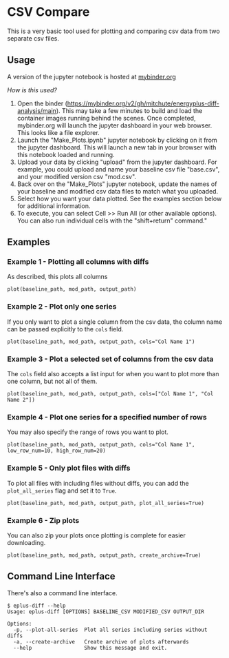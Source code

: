 # CSV Compare

This is a very basic tool used for plotting and comparing csv data from two separate csv files.

## Usage

A version of the jupyter notebook is hosted at [mybinder.org](https://mybinder.org/v2/gh/mitchute/energyplus-diff-analysis/main)

*How is this used?*

1. Open the binder (https://mybinder.org/v2/gh/mitchute/energyplus-diff-analysis/main). This may take a few minutes to build and load the container images running behind the scenes. Once completed, mybinder.org will launch the jupyter dashboard in your web browser. This looks like a file explorer.
2. Launch the "Make_Plots.ipynb" jupyter notebook by clicking on it from the jupyter dashboard. This will launch a new tab in your browser with this notebook loaded and running.
3. Upload your data by clicking "upload" from the jupyter dashboard. For example, you could upload and name your baseline csv file "base.csv", and your modified version csv "mod.csv".
4. Back over on the "Make_Plots" jupyter notebook, update the names of your baseline and modified csv data files to match what you uploaded.
5. Select how you want your data plotted. See the examples section below for additional information.
6. To execute, you can select Cell >> Run All (or other available options). You can also run individual cells with the "shift+return" command."

## Examples

### Example 1 - Plotting all columns with diffs

As described, this plots all columns

```plot(baseline_path, mod_path, output_path)```

### Example 2 - Plot only one series

If you only want to plot a single column from the csv data, the column name can be passed explicitly to the ```cols``` field.

```plot(baseline_path, mod_path, output_path, cols="Col Name 1")```

### Example 3 - Plot a selected set of columns from the csv data

The ```cols``` field also accepts a list input for when you want to plot more than one column, but not all of them.

```plot(baseline_path, mod_path, output_path, cols=["Col Name 1", "Col Name 2"])```

### Example 4 - Plot one series for a specified number of rows

You may also specify the range of rows you want to plot.

```plot(baseline_path, mod_path, output_path, cols="Col Name 1", low_row_num=10, high_row_num=20)```

### Example 5 - Only plot files with diffs

To plot all files with including files without diffs, you can add the `plot_all_series` flag and set it to `True`.

```plot(baseline_path, mod_path, output_path, plot_all_series=True)```

### Example 6 - Zip plots

You can also zip your plots once plotting is complete for easier downloading.

```plot(baseline_path, mod_path, output_path, create_archive=True)```

## Command Line Interface

There's also a command line interface.

```commandline
$ eplus-diff --help
Usage: eplus-diff [OPTIONS] BASELINE_CSV MODIFIED_CSV OUTPUT_DIR

Options:
  -p, --plot-all-series  Plot all series including series without diffs
  -a, --create-archive   Create archive of plots afterwards
  --help                 Show this message and exit.
```
